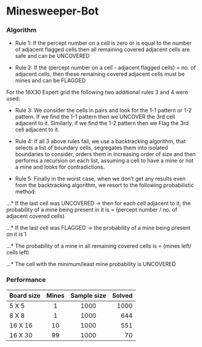 # Minesweeper-Bot

### Algorithm

- Rule 1: If the percept number on a cell is zero or is equal to the number of adjacent flagged cells then all remaining covered adjacent cells are safe and can be UNCOVERED

- Rule 2: If the (percept number on a cell - adjacent flagged cells) = no. of adjacent cells, then these remaining covered adjacent cells must be mines and can be FLAGGED

For the 16X30 Expert grid the following two additional rules 3 and 4 were used:
- Rule 3: We consider the cells in pairs and look for the 1-1 pattern or 1-2 pattern. 
If we find the 1-1 pattern then we UNCOVER the 3rd cell adjacent to it. Similarly, if we find the 1-2 pattern then we Flag the 3rd cell adjacent to it.

- Rule 4: If all 3 above rules fail, we use a backtracking algorithm, that selects a list of boundary cells, segregates them into isolated boundaries to consider, orders them in increasing order of size and then performs a recursion on each list, assuming a cell to have a mine or not a mine and looks for contradictions. 

- Rule 5: Finally in the worst case, when we don’t get any results even from the backtracking algorithm, we resort to the following probabilistic method:

...* If the last cell was UNCOVERED -> then for each cell adjacent to it, the probability of a mine being present in it is = (percept number / no. of adjacent covered cells)

...* If the last cell was FLAGGED -> the probability of a mine being present on it is 1 

...* The probability of a mine in all remaining covered cells is = (mines left/ cells left)

...* The cell with the minimum/least mine probability is UNCOVERED


### Performance

| Board size | Mines       | Sample size           | Solved  |
| ------------- |:-----------:|:-------------:| -----:|
| 5 X 5 | 1      | 1000 | 1000 |
| 8 X 8  | 1    | 1000      |   644 |
| 16 X 16 | 10 | 1000      |    551 |
| 16 X 30 | 99 | 1000      |    70 |
